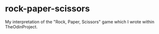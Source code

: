 # rock-paper-scissors

My interpretation of the "Rock, Paper, Scissors" game which I wrote within TheOdinProject.